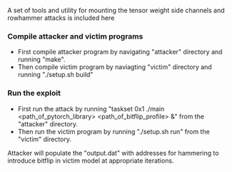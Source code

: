 A set of tools and utility for mounting the tensor weight side channels and rowhammer attacks is included here


### Compile attacker and victim programs
- First compile attacker program by navigating "attacker" directory and running "make".
- Then compile victim program by naviagting "victim" directory and running "./setup.sh build"

### Run the exploit
- First run the attack by running "taskset 0x1 ./main <path_of_pytorch_library> <path_of_bitflip_profile> &" from the "attacker" directory.
- Then run the victim program by running "./setup.sh run" from the "victim" directory.

Attacker will populate the "output.dat" with addresses for hammering to introduce bitflip in victim model at appropriate iterations.